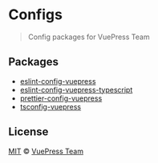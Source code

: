 # Configs

> Config packages for VuePress Team

## Packages

- [eslint-config-vuepress](https://github.com/vuepress/configs/tree/main/packages/eslint-config-vuepress)
- [eslint-config-vuepress-typescript](https://github.com/vuepress/configs/tree/main/packages/eslint-config-vuepress-typescript)
- [prettier-config-vuepress](https://github.com/vuepress/configs/tree/main/packages/prettier-config-vuepress)
- [tsconfig-vuepress](https://github.com/vuepress/configs/tree/main/packages/tsconfig-vuepress)

## License

[MIT](https://github.com/vuepress/configs/blob/main/LICENSE) &copy; [VuePress Team](https://github.com/vuepress)
